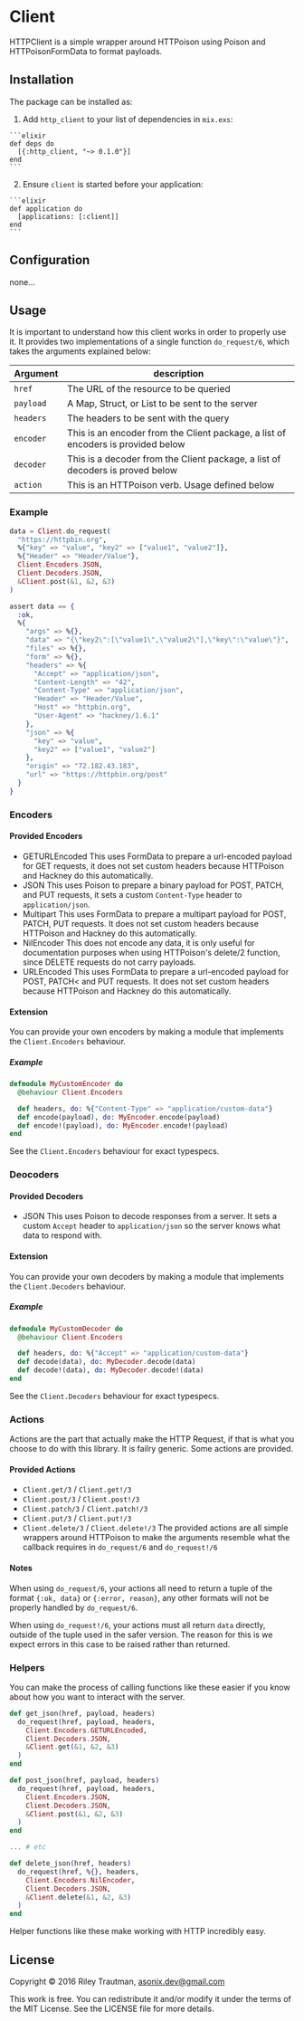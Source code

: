 # Client

HTTPClient is a simple wrapper around HTTPoison using Poison and
HTTPoisonFormData to format payloads.

## Installation

The package can be installed as:

  1. Add `http_client` to your list of dependencies in `mix.exs`:

    ```elixir
    def deps do
      [{:http_client, "~> 0.1.0"}]
    end
    ```

  2. Ensure `client` is started before your application:

    ```elixir
    def application do
      [applications: [:client]]
    end
    ```

## Configuration
none...

## Usage

It is important to understand how this client works in order to properly use it.
It provides two implementations of a single function `do_request/6`, which takes
the arguments explained below:

| Argument   | description |
| ---------- | ----------- |
| `href`     | The URL of the resource to be queried |
| `payload`  | A Map, Struct, or List to be sent to the server |
| `headers`  | The headers to be sent with the query |
| `encoder`  | This is an encoder from the Client package, a list of encoders is provided below |
| `decoder`  | This is a decoder from the Client package, a list of decoders is proved below |
| `action`   | This is an HTTPoison verb. Usage defined below |

### Example
```elixir
data = Client.do_request(
  "https://httpbin.org",
  %{"key" => "value", "key2" => ["value1", "value2"]},
  %{"Header" => "Header/Value"},
  Client.Encoders.JSON,
  Client.Decoders.JSON,
  &Client.post(&1, &2, &3)
)

assert data == {
  :ok,
  %{
    "args" => %{},
    "data" => "{\"key2\":[\"value1\",\"value2\"],\"key\":\"value\"}",
    "files" => %{},
    "form" => %{},
    "headers" => %{
      "Accept" => "application/json",
      "Content-Length" => "42",
      "Content-Type" => "application/json",
      "Header" => "Header/Value",
      "Host" => "httpbin.org",
      "User-Agent" => "hackney/1.6.1"
    },
    "json" => %{
      "key" => "value",
      "key2" => ["value1", "value2"]
    },
    "origin" => "72.182.43.183",
    "url" => "https://httpbin.org/post"
  }
}
```

### Encoders
#### Provided Encoders
 - GETURLEncoded
    This uses FormData to prepare a url-encoded payload for GET requests, it
    does not set custom headers because HTTPoison and Hackney do this
    automatically.
 - JSON
    This uses Poison to prepare a binary payload for POST, PATCH, and PUT
    requests, it sets a custom `Content-Type` header to `application/json`.
 - Multipart
    This uses FormData to prepare a multipart payload for POST, PATCH, PUT
    requests. It does not set custom headers because HTTPoison and Hackney do
    this automatically.
 - NilEncoder
    This does not encode any data, it is only useful for documentation purposes
    when using HTTPoison's delete/2 function, since DELETE requests do not carry
    payloads.
 - URLEncoded
    This uses FormData to prepare a url-encoded payload for POST, PATCH< and PUT
    requests. It does not set custom headers because HTTPoison and Hackney do
    this automatically.
#### Extension
You can provide your own encoders by making a module that implements the
`Client.Encoders` behaviour.

##### Example
```elixir
defmodule MyCustomEncoder do
  @behaviour Client.Encoders

  def headers, do: %{"Content-Type" => "application/custom-data"}
  def encode(payload), do: MyEncoder.encode(payload)
  def encode!(payload), do: MyEncoder.encode!(payload)
end
```

See the `Client.Encoders` behaviour for exact typespecs.

### Deocoders
#### Provided Decoders
 - JSON
    This uses Poison to decode responses from a server. It sets a custom
    `Accept` header to `application/json` so the server knows what data
    to respond with.
#### Extension
You can provide your own decoders by making a module that implements the
`Client.Decoders` behaviour.

##### Example
```elixir
defmodule MyCustomDecoder do
  @behaviour Client.Encoders

  def headers, do: %{"Accept" => "application/custom-data"}
  def decode(data), do: MyDecoder.decode(data)
  def decode!(data), do: MyDecoder.decode!(data)
end
```

See the `Client.Decoders` behaviour for exact typespecs.

### Actions
Actions are the part that actually make the HTTP Request, if that is what you
choose to do with this library. It is failry generic. Some actions are provided.
#### Provided Actions
 - `Client.get/3` / `Client.get!/3`
 - `Client.post/3` / `Client.post!/3`
 - `Client.patch/3` / `Client.patch!/3`
 - `Client.put/3` / `Client.put!/3`
 - `Client.delete/3` / `Client.delete!/3`
The provided actions are all simple wrappers around HTTPoison to make the
arguments resemble what the callback requires in `do_request/6` and
`do_request!/6`

#### Notes
When using `do_request/6`, your actions all need to return a tuple of the format
`{:ok, data}` or `{:error, reason}`, any other formats will not be properly
handled by `do_request/6`.

When using `do_request!/6`, your actions must all return `data` directly,
outside of the tuple used in the safer version. The reason for this is we expect
errors in this case to be raised rather than returned.

### Helpers
You can make the process of calling functions like these easier if you know
about how you want to interact with the server.
```elixir
def get_json(href, payload, headers)
  do_request(href, payload, headers,
    Client.Encoders.GETURLEncoded,
    Client.Decoders.JSON,
    &Client.get(&1, &2, &3)
  )
end

def post_json(href, payload, headers)
  do_request(href, payload, headers,
    Client.Encoders.JSON,
    Client.Decoders.JSON,
    &Client.post(&1, &2, &3)
  )
end

... # etc

def delete_json(href, headers)
  do_request(href, %{}, headers,
    Client.Encoders.NilEncoder,
    Client.Decoders.JSON,
    &Client.delete(&1, &2, &3)
  )
end
```
Helper functions like these make working with HTTP incredibly easy.

## License
Copyright © 2016 Riley Trautman, <asonix.dev@gmail.com>

This work is free. You can redistribute it and/or modify it under the
terms of the MIT License. See the LICENSE file for more details.
